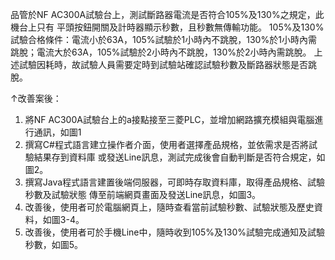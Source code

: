 品管於NF AC300A試驗台上，測試斷路器電流是否符合105%及130%之規定，此機台上只有
平頭按鈕開關及計時器顯示秒數，且秒數無傳輸功能。
105%及130%試驗合格條件：電流小於63A，105%試驗於1小時內不跳脫，130%於1小時內需
跳脫；電流大於63A，105%試驗於2小時內不跳脫，130%於2小時內需跳脫。
上述試驗因耗時，故試驗人員需要定時到試驗站確認試驗秒數及斷路器狀態是否跳脫。

↑改善案後：
1.	將NF AC300A試驗台上的a接點接至三菱PLC，並增加網路擴充模組與電腦進行通訊，如圖1
2.	撰寫C#程式語言建立操作者介面，使用者選擇產品規格，並依需求是否將試驗結果存到資料庫
或發送Line訊息，測試完成後會自動判斷是否符合規定，如圖2。
3.	撰寫Java程式語言建置後端伺服器，可即時存取資料庫，取得產品規格、試驗秒數及試驗狀態
   傳至前端網頁畫面及發送Line訊息，如圖3。
4.	改善後，使用者可於電腦網頁上，隨時查看當前試驗秒數、試驗狀態及歷史資料，如圖3-4。
5.	改善後，使用者可於手機Line中，隨時收到105%及130%試驗完成通知及試驗秒數，如圖5。
